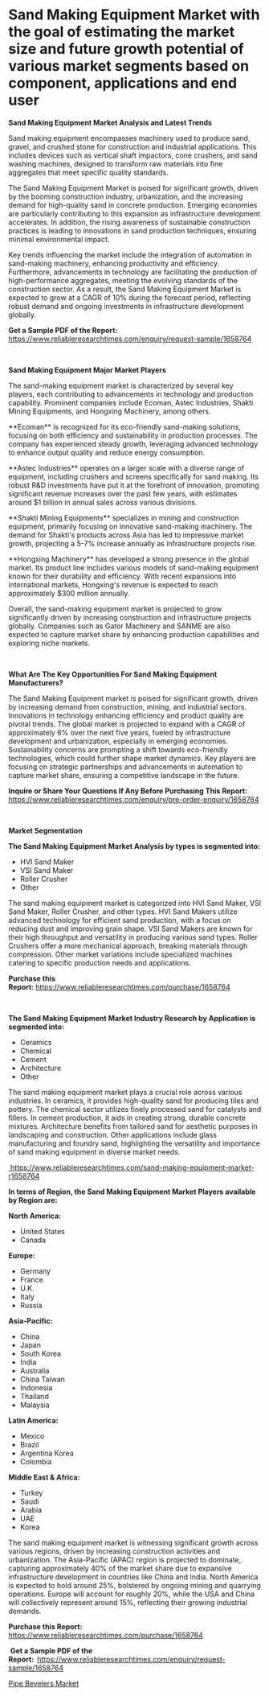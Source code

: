 <p><h1>Sand Making Equipment Market with the goal of estimating the market size and future growth potential of various market segments based on component, applications and end user</h1></p><p><strong>Sand Making Equipment Market Analysis and Latest Trends</strong></p>
<p><p>Sand making equipment encompasses machinery used to produce sand, gravel, and crushed stone for construction and industrial applications. This includes devices such as vertical shaft impactors, cone crushers, and sand washing machines, designed to transform raw materials into fine aggregates that meet specific quality standards.</p><p>The Sand Making Equipment Market is poised for significant growth, driven by the booming construction industry, urbanization, and the increasing demand for high-quality sand in concrete production. Emerging economies are particularly contributing to this expansion as infrastructure development accelerates. In addition, the rising awareness of sustainable construction practices is leading to innovations in sand production techniques, ensuring minimal environmental impact.</p><p>Key trends influencing the market include the integration of automation in sand-making machinery, enhancing productivity and efficiency. Furthermore, advancements in technology are facilitating the production of high-performance aggregates, meeting the evolving standards of the construction sector. As a result, the Sand Making Equipment Market is expected to grow at a CAGR of 10% during the forecast period, reflecting robust demand and ongoing investments in infrastructure development globally.</p></p>
<p><strong>Get a Sample PDF of the Report:&nbsp;</strong> <a href="https://www.reliableresearchtimes.com/enquiry/request-sample/1658764?utm_campaign=2123&utm_medium=2&utm_source=Github&utm_content=ia&utm_term=17022025&utm_id=sand-making-equipment">https://www.reliableresearchtimes.com/enquiry/request-sample/1658764</a></p>
<p>&nbsp;</p>
<p><strong>Sand Making Equipment Major Market Players</strong></p>
<p><p>The sand-making equipment market is characterized by several key players, each contributing to advancements in technology and production capability. Prominent companies include Ecoman, Astec Industries, Shakti Mining Equipments, and Hongxing Machinery, among others.</p><p>**Ecoman** is recognized for its eco-friendly sand-making solutions, focusing on both efficiency and sustainability in production processes. The company has experienced steady growth, leveraging advanced technology to enhance output quality and reduce energy consumption.</p><p>**Astec Industries** operates on a larger scale with a diverse range of equipment, including crushers and screens specifically for sand making. Its robust R&D investments have put it at the forefront of innovation, promoting significant revenue increases over the past few years, with estimates around $1 billion in annual sales across various divisions.</p><p>**Shakti Mining Equipments** specializes in mining and construction equipment, primarily focusing on innovative sand-making machinery. The demand for Shakti's products across Asia has led to impressive market growth, projecting a 5-7% increase annually as infrastructure projects rise.</p><p>**Hongxing Machinery** has developed a strong presence in the global market. Its product line includes various models of sand-making equipment known for their durability and efficiency. With recent expansions into international markets, Hongxing's revenue is expected to reach approximately $300 million annually.</p><p>Overall, the sand-making equipment market is projected to grow significantly driven by increasing construction and infrastructure projects globally. Companies such as Gator Machinery and SANME are also expected to capture market share by enhancing production capabilities and exploring niche markets.</p></p>
<p>&nbsp;</p>
<p><strong>What Are The Key Opportunities For Sand Making Equipment Manufacturers?</strong></p>
<p><p>The Sand Making Equipment market is poised for significant growth, driven by increasing demand from construction, mining, and industrial sectors. Innovations in technology enhancing efficiency and product quality are pivotal trends. The global market is projected to expand with a CAGR of approximately 6% over the next five years, fueled by infrastructure development and urbanization, especially in emerging economies. Sustainability concerns are prompting a shift towards eco-friendly technologies, which could further shape market dynamics. Key players are focusing on strategic partnerships and advancements in automation to capture market share, ensuring a competitive landscape in the future.</p></p>
<p><strong>Inquire or Share Your Questions If Any Before Purchasing This Report:</strong> <a href="https://www.reliableresearchtimes.com/enquiry/pre-order-enquiry/1658764?utm_campaign=2123&utm_medium=2&utm_source=Github&utm_content=ia&utm_term=17022025&utm_id=sand-making-equipment">https://www.reliableresearchtimes.com/enquiry/pre-order-enquiry/1658764</a></p>
<p>&nbsp;</p>
<p><strong>Market Segmentation</strong></p>
<p><strong>The Sand Making Equipment Market Analysis by types is segmented into:</strong></p>
<p><ul><li>HVI Sand Maker</li><li>VSI Sand Maker</li><li>Roller Crusher</li><li>Other</li></ul></p>
<p><p>The sand making equipment market is categorized into HVI Sand Maker, VSI Sand Maker, Roller Crusher, and other types. HVI Sand Makers utilize advanced technology for efficient sand production, with a focus on reducing dust and improving grain shape. VSI Sand Makers are known for their high throughput and versatility in producing various sand types. Roller Crushers offer a more mechanical approach, breaking materials through compression. Other market variations include specialized machines catering to specific production needs and applications.</p></p>
<p><strong>Purchase this Report:&nbsp;</strong><a href="https://www.reliableresearchtimes.com/purchase/1658764?utm_campaign=2123&utm_medium=2&utm_source=Github&utm_content=ia&utm_term=17022025&utm_id=sand-making-equipment">https://www.reliableresearchtimes.com/purchase/1658764</a></p>
<p>&nbsp;</p>
<p><strong>The Sand Making Equipment Market Industry Research by Application is segmented into:</strong></p>
<p><ul><li>Ceramics</li><li>Chemical</li><li>Cement</li><li>Architecture</li><li>Other</li></ul></p>
<p><p>The sand making equipment market plays a crucial role across various industries. In ceramics, it provides high-quality sand for producing tiles and pottery. The chemical sector utilizes finely processed sand for catalysts and fillers. In cement production, it aids in creating strong, durable concrete mixtures. Architecture benefits from tailored sand for aesthetic purposes in landscaping and construction. Other applications include glass manufacturing and foundry sand, highlighting the versatility and importance of sand making equipment in diverse market needs.</p></p>
<p><a href="https://www.reliableresearchtimes.com/sand-making-equipment-market-r1658764?utm_campaign=2123&utm_medium=2&utm_source=Github&utm_content=ia&utm_term=17022025&utm_id=sand-making-equipment">&nbsp;https://www.reliableresearchtimes.com/sand-making-equipment-market-r1658764</a></p>
<p><strong>In terms of Region, the Sand Making Equipment Market Players available by Region are:</strong></p>
<p>
    <p> <strong> North America: </strong>
        <ul>
            <li>United States</li>
            <li>Canada</li>
        </ul>
        </p> 
    <p> <strong> Europe: </strong>
        <ul>
            <li>Germany</li>
            <li>France</li>
            <li>U.K.</li>
            <li>Italy</li>
            <li>Russia</li>
        </ul>
        </p> 
    <p> <strong> Asia-Pacific: </strong>
        <ul>
            <li>China</li>
            <li>Japan</li>
            <li>South Korea</li>
            <li>India</li>
            <li>Australia</li>
            <li>China Taiwan</li>
            <li>Indonesia</li>
            <li>Thailand</li>
            <li>Malaysia</li>
        </ul>
        </p> 
    <p> <strong> Latin America: </strong>
        <ul>
            <li>Mexico</li>
            <li>Brazil</li>
            <li>Argentina Korea</li>
            <li>Colombia</li>
        </ul>
        </p> 
    <p> <strong> Middle East & Africa: </strong>
        <ul>
            <li>Turkey</li>
            <li>Saudi</li>
            <li>Arabia</li>
            <li>UAE</li>
            <li>Korea</li>
        </ul>
    </p>
    </p>
<p><p>The sand making equipment market is witnessing significant growth across various regions, driven by increasing construction activities and urbanization. The Asia-Pacific (APAC) region is projected to dominate, capturing approximately 40% of the market share due to expansive infrastructure development in countries like China and India. North America is expected to hold around 25%, bolstered by ongoing mining and quarrying operations. Europe will account for roughly 20%, while the USA and China will collectively represent around 15%, reflecting their growing industrial demands.</p></p>
<p><strong>Purchase this Report: </strong><a href="https://www.reliableresearchtimes.com/purchase/1658764?utm_campaign=2123&utm_medium=2&utm_source=Github&utm_content=ia&utm_term=17022025&utm_id=sand-making-equipment">https://www.reliableresearchtimes.com/purchase/1658764</a></p>
<p>&nbsp;<strong>Get a Sample PDF of the Report:&nbsp;&nbsp;</strong><a href="https://www.reliableresearchtimes.com/enquiry/request-sample/1658764?utm_campaign=2123&utm_medium=2&utm_source=Github&utm_content=ia&utm_term=17022025&utm_id=sand-making-equipment">https://www.reliableresearchtimes.com/enquiry/request-sample/1658764</a></p>
<p><strong></strong></p>
<p><p><a href="https://github.com/mcfred89/Market-Research-Report-List-1/blob/main/pipe-bevelers-market.md?utm_campaign=2123&utm_medium=2&utm_source=Github&utm_content=ia&utm_term=17022025&utm_id=sand-making-equipment">Pipe Bevelers Market</a></p></p>
